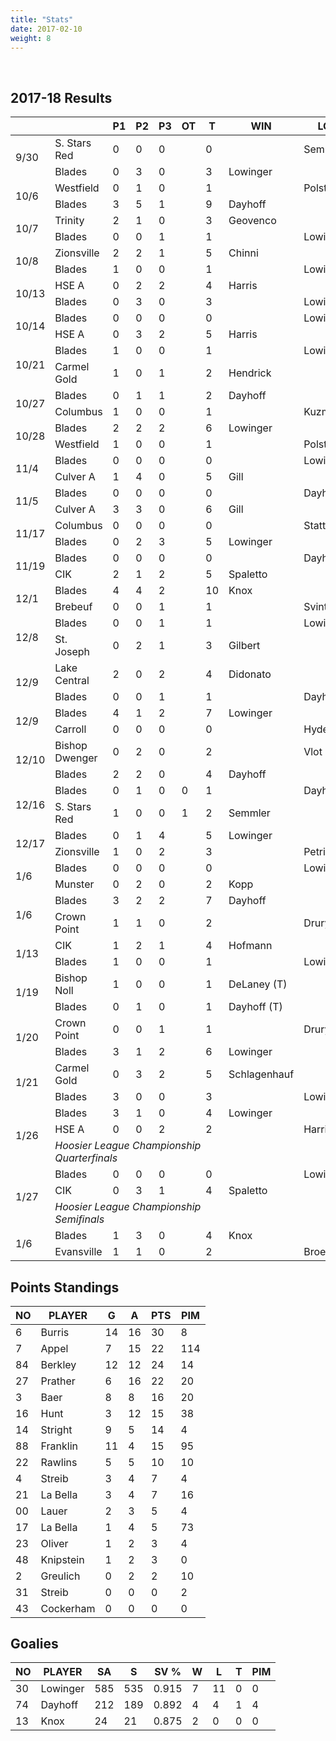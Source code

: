 ```yaml
---
title: "Stats"
date: 2017-02-10
weight: 8
---
```

<div class="sponsorcontainer">
  <a id="stats-a1" href="#"><img id="stats-s1" class="image sponsor"></a>
  <a id="stats-a2" href="#"><img id="stats-s2" class="image sponsor"></a>
</div>

2017-18 Results
---------------
<table>
  <thead>
    <tr>
      <th></th> <th></th> <th title="Period 1">P1</th> <th title="Period 2">P2</th> <th title="Period 3">P3</th> <th title="Overtime">OT</th> <th title="Total">T</th> <th class="widestats">WIN</th> <th class="widestats">LOSS</th> <th class="widestats" title="Saves">S</th>
    </tr>
  </thead>

  <!-- South Stars Red vs. Blades, 9/30/17 -->
  <tr>
      <td rowspan="2">9/30</td>
                                 <td>S. Stars Red</td> <td>0</td> <td>0</td> <td>0</td> <td></td> <td>0</td> <td class="widestats"></td> <td class="widestats">Semmler</td> <td class="widestats">16</td>
  </tr>
  <tr class="odd">
                                 <td>Blades</td>       <td>0</td> <td>3</td> <td>0</td> <td></td> <td>3</td> <td class="widestats">Lowinger</td> <td class="widestats"></td> <td class="widestats">22</td>
  </tr>

  <!-- Westfield vs Blades, 10/6/17 -->
  <tr class="even">
    <td rowspan="2">10/6</td>
                                 <td>Westfield</td>    <td>0</td> <td>1</td> <td>0</td> <td></td> <td>1</td> <td class="widestats"></td> <td class="widestats">Polster</td> <td class="widestats">23</td>
  </tr>
  <tr class="even">
                                 <td>Blades</td>       <td>3</td> <td>5</td> <td>1</td> <td></td> <td>9</td> <td class="widestats">Dayhoff</td> <td class="widestats"></td> <td class="widestats">13</td>
  </tr>

  <!-- Louisville Trinity vs Blades, 10/7/17 -->
  <tr class="odd">
    <td rowspan="2">10/7</td>
                                 <td>Trinity</td>      <td>2</td> <td>1</td> <td>0</td> <td></td> <td>3</td> <td class="widestats">Geovenco</td> <td class="widestats"></td> <td class="widestats">20</td>
  </tr>
  <tr class="odd">
                                 <td>Blades</td>       <td>0</td> <td>0</td> <td>1</td> <td></td> <td>1</td> <td class="widestats"></td> <td class="widestats">Lowinger</td> <td class="widestats">19</td>
  </tr>

  <!-- Zionsville vs Blades, 10/8/17 -->
  <tr class="even">
    <td rowspan="2">10/8</td>
                                 <td>Zionsville</td>   <td>2</td> <td>2</td> <td>1</td> <td></td> <td>5</td> <td class="widestats">Chinni</td> <td class="widestats"></td> <td class="widestats">16</td>
  </tr>
  <tr class="even">
                                 <td>Blades</td>       <td>1</td> <td>0</td> <td>0</td> <td></td> <td>1</td> <td class="widestats"></td> <td class="widestats">Lowinger</td> <td class="widestats">42</td>
  </tr>

  <!-- HSE A vs Blades, 10/13/17 -->
  <tr class="odd">
    <td rowspan="2">10/13</td>
                                 <td>HSE A</td>        <td>0</td> <td>2</td> <td>2</td> <td></td> <td>4</td> <td class="widestats">Harris</td> <td class="widestats"></td> <td class="widestats">34</td>
  </tr>
  <tr class="odd">
                                 <td>Blades</td>       <td>0</td> <td>3</td> <td>0</td> <td></td> <td>3</td> <td class="widestats"></td> <td class="widestats">Lowinger</td> <td class="widestats">20</td>
  </tr>

  <!-- Blades vs HSE A, 10/13/17 -->
  <tr class="even">
    <td rowspan="2">10/14</td>
                                 <td>Blades</td>      <td>0</td> <td>0</td> <td>0</td> <td></td> <td>0</td> <td class="widestats"></td> <td class="widestats">Lowinger</td> <td class="widestats">32</td>
  </tr>
  <tr class="even">
                                 <td>HSE A</td>       <td>0</td> <td>3</td> <td>2</td> <td></td> <td>5</td> <td class="widestats">Harris</td> <td class="widestats"></td> <td class="widestats">23</td>
  </tr>

<!-- Blades vs Carmel Gold, 10/21/17 -->
  <tr class="odd">
    <td rowspan="2">10/21</td>
                                 <td>Blades</td>      <td>1</td> <td>0</td> <td>0</td> <td></td> <td>1</td> <td class="widestats"></td> <td class="widestats">Lowinger</td> <td class="widestats">40</td>
  </tr>
  <tr class="odd">
                                 <td>Carmel Gold</td> <td>1</td> <td>0</td> <td>1</td> <td></td> <td>2</td> <td class="widestats">Hendrick</td> <td class="widestats"></td> <td class="widestats">15</td>
  </tr>

<!-- Blades vs Columbus, 10/27/17 -->
  <tr class="even">
    <td rowspan="2">10/27</td>
                                 <td>Blades</td>      <td>0</td> <td>1</td> <td>1</td> <td></td> <td>2</td> <td class="widestats">Dayhoff</td> <td class="widestats"></td> <td class="widestats">13</td>
  </tr>
  <tr class="even">
                                 <td>Columbus</td>    <td>1</td> <td>0</td> <td>0</td> <td></td> <td>1</td> <td class="widestats"></td> <td class="widestats">Kuzmann</td> <td class="widestats">38</td>
  </tr>

<!-- Blades vs Westfield, 10/28/17 -->
  <tr class="odd">
    <td rowspan="2">10/28</td>
                                 <td>Blades</td>      <td>2</td> <td>2</td> <td>2</td> <td></td> <td>6</td> <td class="widestats">Lowinger</td> <td class="widestats"></td> <td class="widestats">22</td>
  </tr>
  <tr class="odd">
                                 <td>Westfield</td>   <td>1</td> <td>0</td> <td>0</td> <td></td> <td>1</td> <td class="widestats"></td> <td class="widestats">Polster</td> <td class="widestats">29</td>
  </tr>

<!-- Blades vs Culver, 11/4/17 -->
  <tr class="even">
    <td rowspan="2">11/4</td>
                                 <td>Blades</td>      <td>0</td> <td>0</td> <td>0</td> <td></td> <td>0</td> <td class="widestats"></td> <td class="widestats">Lowinger</td> <td class="widestats">41</td>
  </tr>
  <tr class="even">
                                 <td>Culver A</td>    <td>1</td> <td>4</td> <td>0</td> <td></td> <td>5</td> <td class="widestats">Gill</td> <td class="widestats"></td> <td class="widestats">20</td>
  </tr>
<!-- Blades vs Culver, 11/5/17 -->
  <tr class="odd">
    <td rowspan="2">11/5</td>
                                 <td>Blades</td>      <td>0</td> <td>0</td> <td>0</td> <td></td> <td>0</td> <td class="widestats"></td> <td class="widestats">Dayhoff</td> <td class="widestats">31</td>
  </tr>
  <tr class="odd">
                                 <td>Culver A</td>    <td>3</td> <td>3</td> <td>0</td> <td></td> <td>6</td> <td class="widestats">Gill</td> <td class="widestats"></td> <td class="widestats">11</td>
  </tr>
<!-- Columbus vs Blades, 11/17/17 -->
  <tr class="even">
    <td rowspan="2">11/17</td>
                                 <td>Columbus</td>    <td>0</td> <td>0</td> <td>0</td> <td></td> <td>0</td> <td class="widestats"></td> <td class="widestats">Stattenfield</td> <td class="widestats">23</td>
  </tr>
  <tr class="even">
                                 <td>Blades</td>      <td>0</td> <td>2</td> <td>3</td> <td></td> <td>5</td> <td class="widestats">Lowinger</td> <td class="widestats"></td> <td class="widestats">17</td>
  </tr>
<!-- Blades vs CIK, 11/19/17 -->
  <tr class="odd">
    <td rowspan="2">11/19</td>
                                 <td>Blades</td>      <td>0</td> <td>0</td> <td>0</td> <td></td> <td>0</td> <td class="widestats"></td> <td class="widestats">Dayhoff</td> <td class="widestats">29</td>
  </tr>
  <tr class="odd">
                                 <td>CIK</td>         <td>2</td> <td>1</td> <td>2</td> <td></td> <td>5</td> <td class="widestats">Spaletto</td> <td class="widestats"></td> <td class="widestats">19</td>
  </tr>
<!-- Blades vs Brebeuf, 12/1/17 -->
  <tr class="even">
    <td rowspan="2">12/1</td>
                                 <td>Blades</td>      <td>4</td> <td>4</td> <td>2</td> <td></td> <td>10</td> <td class="widestats">Knox</td> <td class="widestats"></td> <td class="widestats">8</td>
  </tr>
  <tr class="even">
                                 <td>Brebeuf</td>     <td>0</td> <td>0</td> <td>1</td> <td></td> <td>1</td> <td class="widestats"></td> <td class="widestats">Svintsitskiy</td> <td class="widestats">17</td>
  </tr>
<!-- Blades vs St. Joseph, 12/8/17 -->
  <tr class="odd">
    <td rowspan="2">12/8</td>
                                 <td>Blades</td>      <td>0</td> <td>0</td> <td>1</td> <td></td> <td>1</td> <td class="widestats"></td> <td class="widestats">Lowinger</td> <td class="widestats">34</td>
  </tr>
  <tr class="odd">
                                 <td>St. Joseph</td>  <td>0</td> <td>2</td> <td>1</td> <td></td> <td>3</td> <td class="widestats">Gilbert</td> <td class="widestats"></td> <td class="widestats">13</td>
  </tr>
<!-- Lake Central vs. Blades, 12/9/17 -->
  <tr class="even">
    <td rowspan="2">12/9</td>
                                 <td>Lake Central</td>      <td>2</td> <td>0</td> <td>2</td> <td></td> <td>4</td> <td class="widestats">Didonato</td> <td class="widestats"></td> <td class="widestats">11</td>
  </tr>
  <tr class="even">
                                 <td>Blades</td>  <td>0</td> <td>0</td> <td>1</td> <td></td> <td>1</td> <td class="widestats"></td> <td class="widestats">Dayhoff</td> <td class="widestats">17</td>
  </tr>
<!-- Blades vs. Carroll, 12/9/17 -->
  <tr class="odd">
    <td rowspan="2">12/9</td>
                                 <td>Blades</td>      <td>4</td> <td>1</td> <td>2</td> <td></td> <td>7</td> <td class="widestats">Lowinger</td> <td class="widestats"></td> <td class="widestats">19</td>
  </tr>
  <tr class="odd">
                                 <td>Carroll</td>  <td>0</td> <td>0</td> <td>0</td> <td></td> <td>0</td> <td class="widestats"></td> <td class="widestats">Hyde</td> <td class="widestats">21</td>
  </tr>
<!-- Bishop Dwenger vs. Blades, 12/10/17 -->
  <tr class="even">
    <td rowspan="2">12/10</td>
                                 <td>Bishop Dwenger</td>      <td>0</td> <td>2</td> <td>0</td> <td></td> <td>2</td> <td class="widestats"></td> <td class="widestats">Vlot</td> <td class="widestats">10</td>
  </tr>
  <tr class="even">
                                 <td>Blades</td>              <td>2</td> <td>2</td> <td>0</td> <td></td> <td>4</td> <td class="widestats">Dayhoff</td> <td class="widestats"></td> <td class="widestats">9</td>
  </tr>
 <!-- Blades vs. South Stars Red, 12/16/17 -->
  <tr class="odd">
    <td rowspan="2">12/16</td>
                                 <td>Blades</td>       <td>0</td> <td>1</td> <td>0</td> <td>0</td> <td>1</td> <td class="widestats"></td> <td class="widestats">Dayhoff</td> <td class="widestats">37</td>
  </tr>
  <tr class="odd">
                                 <td>S. Stars Red</td> <td>1</td> <td>0</td> <td>0</td> <td>1</td> <td>2</td> <td class="widestats">Semmler</td> <td class="widestats"></td> <td class="widestats">39</td>
  </tr>

  <!-- Blades vs. Zionsville , 12/17/17 -->
  <tr class="even">
    <td rowspan="2">12/17</td>
                                 <td>Blades</td>       <td>0</td> <td>1</td> <td>4</td> <td></td> <td>5</td> <td class="widestats">Lowinger</td> <td class="widestats"></td> <td class="widestats">43</td>
  </tr>
  <tr class="even">
                                 <td>Zionsville</td>   <td>1</td> <td>0</td> <td>2</td> <td></td> <td>3</td> <td class="widestats"></td> <td class="widestats">Petrisin</td> <td class="widestats">22</td>
  </tr>

  <!-- Blades vs. Munster , 1/6/18 -->
  <tr class="odd">
    <td rowspan="2">1/6</td>
                                 <td>Blades</td>       <td>0</td> <td>0</td> <td>0</td> <td></td> <td>0</td> <td class="widestats"></td> <td class="widestats">Lowinger</td> <td class="widestats">31</td>
  </tr>
  <tr class="odd">
                                 <td>Munster</td>   <td>0</td> <td>2</td> <td>0</td> <td></td> <td>2</td> <td class="widestats">Kopp</td> <td class="widestats"></td> <td class="widestats">14</td>
  </tr>
  <!-- Blades vs. Crown Point , 1/6/18 -->
  <tr class="even">
    <td rowspan="2">1/6</td>
                                 <td>Blades</td>       <td>3</td> <td>2</td> <td>2</td> <td></td> <td>7</td> <td class="widestats">Dayhoff</td> <td class="widestats"></td> <td class="widestats">22</td>
  </tr>
  <tr class="even">
                                 <td>Crown Point</td>   <td>1</td> <td>1</td> <td>0</td> <td></td> <td>2</td> <td class="widestats"></td> <td class="widestats">Drury</td> <td class="widestats">29</td>
  </tr>

  <!-- CIK vs Blades, 1/13/18 -->
  <tr class="odd">
    <td rowspan="2">1/13</td>
                                 <td>CIK</td>        <td>1</td> <td>2</td> <td>1</td> <td></td> <td>4</td> <td class="widestats">Hofmann</td> <td class="widestats"></td> <td class="widestats">29</td>
  </tr>
  <tr class="odd">
                                 <td>Blades</td>     <td>1</td> <td>0</td> <td>0</td> <td></td> <td>1</td> <td class="widestats"></td> <td class="widestats">Lowinger</td> <td class="widestats">26</td>
  </tr>

  <!-- Bishop Noll vs Blades, 1/19/18 -->
  <tr class="even">
    <td rowspan="2">1/19</td>
                                 <td>Bishop Noll</td>        <td>1</td> <td>0</td> <td>0</td> <td></td> <td>1</td> <td class="widestats">DeLaney (T)</td> <td class="widestats"></td> <td class="widestats">36</td>
  </tr>
  <tr class="even">
                                 <td>Blades</td>     <td>0</td> <td>1</td> <td>0</td> <td></td> <td>1</td> <td class="widestats">Dayhoff (T)</td> <td class="widestats"></td> <td class="widestats">18</td>
  </tr>

  <!-- Crown Point vs Blades, 1/20/18 -->
  <tr class="odd">
    <td rowspan="2">1/20</td>
                                 <td>Crown Point</td> <td>0</td> <td>0</td> <td>1</td> <td></td> <td>1</td> <td class="widestats"></td> <td class="widestats">Drury</td> <td class="widestats">20</td>
  </tr>
  <tr class="odd">
                                 <td>Blades</td>      <td>3</td> <td>1</td> <td>2</td> <td></td> <td>6</td> <td class="widestats">Lowinger</td> <td class="widestats"></td> <td class="widestats">20</td>
  </tr>

  <!-- Carmel Gold vs Blades, 1/21/18 -->
  <tr class="even">
    <td rowspan="2">1/21</td>
                                 <td>Carmel Gold</td> <td>0</td> <td>3</td> <td>2</td> <td></td> <td>5</td> <td class="widestats">Schlagenhauf</td> <td class="widestats"></td> <td class="widestats">21</td>
  </tr>
  <tr class="even">
                                 <td>Blades</td>      <td>3</td> <td>0</td> <td>0</td> <td></td> <td>3</td> <td class="widestats"></td> <td class="widestats">Lowinger</td> <td class="widestats">29</td>
  </tr>

  <!-- Blades vs. HSE A , 1/26/18 (League Tournament) -->
  <tr class="odd">
    <td rowspan="3">1/26</td>
                                 <td>Blades</td>  <td>3</td> <td>1</td> <td>0</td> <td></td> <td>4</td> <td class="widestats">Lowinger</td> <td class="widestats"></td> <td class="widestats">23</td>
  </tr>
  <tr class="odd">
                                 <td>HSE A</td>   <td>0</td> <td>0</td> <td>2</td> <td></td> <td>2</td> <td class="widestats"></td> <td class="widestats">Harris</td> <td class="widestats">27</td>
  </tr>
  <tr class="odd">
                                 <td colspan="6"><i>Hoosier League Championship Quarterfinals</i></td><td class="widestats" colspan="3"></td>
  </tr>

  <!-- Blades vs. CIK , 1/27/18 (League Tournament) -->
  <tr class="even">
    <td rowspan="3">1/27</td>
                                 <td>Blades</td>  <td>0</td> <td>0</td> <td>0</td> <td></td> <td>0</td> <td class="widestats"></td> <td class="widestats">Lowinger</td> <td class="widestats">48</td>
  </tr>
  <tr class="even">
                                 <td>CIK</td>   <td>0</td> <td>3</td> <td>1</td> <td></td> <td>4</td> <td class="widestats">Spaletto</td> <td class="widestats"></td> <td class="widestats">28</td>
  </tr>
  <tr class="even">
                                 <td colspan="6"><i>Hoosier League Championship Semifinals</i></td><td class="widestats" colspan="3"></td>
  </tr>

  <!-- Blades vs. Evansville , 2/10/18 -->
  <tr class="odd">
    <td rowspan="2">1/6</td>
                                 <td>Blades</td>       <td>1</td> <td>3</td> <td>0</td> <td></td> <td>4</td> <td class="widestats">Knox</td> <td class="widestats"></td> <td class="widestats">13</td>
  </tr>
  <tr class="odd">
                                 <td>Evansville</td>   <td>1</td> <td>1</td> <td>0</td> <td></td> <td>2</td> <td class="widestats"></td> <td class="widestats">Broerman</td> <td class="widestats">33</td>
  </tr>

</table>

Points Standings
----------------
<table>
  <thead>
    <tr>
      <th title="Jersey Number">NO</th> <th title="Player Name">PLAYER</th>  <th title="Goals">G</th> <th title="Assists">A</th> <th title="Points">PTS</th> <th title="Penalty Minutes">PIM</th>
    <tr>
  </thead>
  <tr>
    <td>6</td>  <td>Burris</td>    <td>14</td> <td>16</td> <td>30</td> <td>8</td>
  </tr>
  <tr>
    <td>7</td>  <td>Appel</td>     <td>7</td> <td>15</td> <td>22</td> <td>114</td>
  </tr>
  <tr>
    <td>84</td> <td>Berkley</td>   <td>12</td> <td>12</td> <td>24</td> <td>14</td>
  </tr>
  <tr>
    <td>27</td> <td>Prather</td>   <td>6</td> <td>16</td> <td>22</td> <td>20</td>
  </tr>
  <tr>
    <td>3</td>  <td>Baer</td>      <td>8</td> <td>8</td> <td>16</td> <td>20</td>
  </tr>
  <tr>
    <td>16</td> <td>Hunt</td>      <td>3</td> <td>12</td> <td>15</td> <td>38</td>
  </tr>
  <tr>
    <td>14</td> <td>Stright</td>   <td>9</td> <td>5</td> <td>14</td> <td>4</td>
  </tr>
  <tr>
    <td>88</td> <td>Franklin</td>  <td>11</td> <td>4</td> <td>15</td> <td>95</td>
  </tr>
  <tr>
    <td>22</td> <td>Rawlins</td>   <td>5</td> <td>5</td> <td>10</td> <td>10</td>
  </tr>
  <tr>
    <td>4</td>  <td>Streib</td>    <td>3</td> <td>4</td> <td>7</td> <td>4</td>
  </tr>
  <tr>
    <td>21</td> <td>La Bella</td>  <td>3</td> <td>4</td> <td>7</td> <td>16</td>
  </tr>
  <tr>
    <td>00</td> <td>Lauer</td>     <td>2</td> <td>3</td> <td>5</td> <td>4</td>
  </tr>
  <tr>
    <td>17</td> <td>La Bella</td>  <td>1</td> <td>4</td> <td>5</td> <td>73</td>
  </tr>
  <tr>
    <td>23</td> <td>Oliver</td>    <td>1</td> <td>2</td> <td>3</td> <td>4</td>
  </tr>
  <tr>
    <td>48</td> <td>Knipstein</td> <td>1</td> <td>2</td> <td>3</td> <td>0</td>
  </tr>
  <tr>
    <td>2</td>  <td>Greulich</td>  <td>0</td> <td>2</td> <td>2</td> <td>10</td>
  </tr>
  <tr>
    <td>31</td> <td>Streib</td>    <td>0</td> <td>0</td> <td>0</td> <td>2</td>
  </tr>
  <tr>
    <td>43</td> <td>Cockerham</td> <td>0</td> <td>0</td> <td>0</td> <td>0</td>
  </tr>
</table>

Goalies
----------------
<table>
  <thead>
    <tr>
      <th title="Jersey Number">NO</th> <th title="Player Name">PLAYER</th>   <th title="Shots Against">SA</th> <th title="Saves">S</th>  <th title="Save Percentage">SV %</th> <th class="widestats" title="Wins">W</th> <th class="widestats" title="Losses">L</th> <th class="widestats" title="Ties">T</th> <th class="widestats" title="Penalty Minutes">PIM</th>
    <tr>
  </thead>
  <tr> <td>30</td> <td>Lowinger</td> <td>585</td> <td>535</td> <td>0.915</td> <td class="widestats">7</td> <td class="widestats">11</td> <td class="widestats">0</td> <td class="widestats">0</td>
  </tr>
  <tr>
    <td>74</td> <td>Dayhoff</td>  <td>212</td>  <td>189</td> <td>0.892</td> <td class="widestats">4</td> <td class="widestats">4</td> <td class="widestats">1</td> <td class="widestats">4</td>
  </tr>
  <tr>
    <td>13</td> <td>Knox</td>     <td>24</td>  <td>21</td>    <td>0.875</td> <td class="widestats">2</td> <td class="widestats">0</td> <td class="widestats">0</td> <td class="widestats">0</td>
  </tr>
</table>
